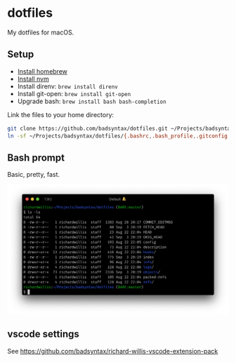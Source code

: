 # dotfiles

My dotfiles for macOS.

## Setup

- [Install homebrew](https://brew.sh/)
- [Install nvm](https://github.com/nvm-sh/nvm)
- Install direnv: `brew install direnv`
- Install git-open: `brew install git-open`
- Upgrade bash: `brew install bash bash-completion`

Link the files to your home directory:

```bash
git clone https://github.com/badsyntax/dotfiles.git ~/Projects/badsyntax/dotfiles
ln -sf ~/Projects/badsyntax/dotfiles/{.bashrc,.bash_profile,.gitconfig,.vimrc,.hushlogin} ~
```

## Bash prompt

Basic, pretty, fast.

![screenshot](./screenshots/prompt.png)

## vscode settings

See https://github.com/badsyntax/richard-willis-vscode-extension-pack